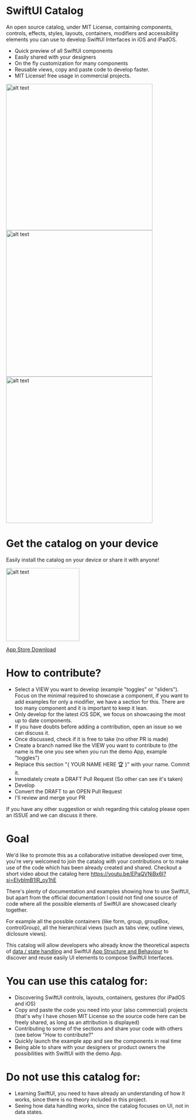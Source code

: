 # SwiftUI Catalog
An open source catalog, under MIT License, containing components, controls, effects, styles, layouts, containers, modifiers and accessibility elements you can use to develop SwiftUI Interfaces in iOS and iPadOS.

- Quick preview of all SwiftUI components
- Easily shared with your designers
- On the fly customization for many components
- Reusable views, copy and paste code to develop faster.
- MIT License! free usage in commercial projects. 


<img src="https://github.com/barbaramartina/swiftuicatalog/assets/815372/6eead1ad-743f-4021-bd3f-7257fe04f6ce" alt="alt text"  height="400">
<img src="https://github.com/barbaramartina/swiftuicatalog/assets/815372/c20ede87-4ef6-428f-b289-e2e300c115ca" alt="alt text"  height="400">
<img src="https://github.com/barbaramartina/swiftuicatalog/assets/815372/aab92f9d-cb0c-478a-899a-17ac24619b88" alt="alt text"  height="400">


# Get the catalog on your device
Easily install the catalog on your device or share it with anyone!

<img src="https://github.com/barbaramartina/swiftuicatalog/assets/815372/e3dadebe-98f1-44d8-bff3-89fc3894bbdf" alt="alt text"  height="200">

[App Store Download](https://apps.apple.com/de/app/swiftui-catalog/id1597742701?l=en-GB)


# How to contribute?
- Select a VIEW you want to develop (example "toggles" or "sliders"). Focus on the minimal required to showcase a component, if you want to add examples for only a modifier, we have a section for this. There are too many component and it is important to keep it lean.
- Only develop for the latest iOS SDK, we focus on showcasing the most up to date components.
- If you have doubts before adding a contribution, open an issue so we can discuss it.
- Once discussed, check if it is free to take (no other PR is made)
- Create a branch named like the VIEW you want to contribute to (the name is the one you see when you run the demo App, example "toggles")
- Replace this section "{ YOUR NAME HERE 🏆 }" with your name. Commit it.
- Inmediately create a DRAFT Pull Request (So other can see it's taken)
- Develop
- Convert the DRAFT to an OPEN Pull Request
- I'll review and merge your PR

If you have any other suggestion or wish regarding this catalog please open an ISSUE and we can discuss it there.


# Goal
We'd like to promote this as a collaborative initiative developed over time, you're very welcomed to join the catalog with your contributions or to make use of the code which has been already created and shared.
Checkout a short video about the catalog here https://youtu.be/EPaQVNjBx6I?si=EIybImB1IR_oy1hE

There's plenty of documentation and examples showing how to use SwiftUI, but apart from the official documentation I could not find one source of code where all the possible elements of SwiftUI are showcased clearly together. 

For example all the possible containers (like form, group, groupBox, controlGroup), all the hierarchical views (such as tabs view, outline views, diclosure views). 


This catalog will allow developers who already know the theoretical aspects of [data / state handling](https://developer.apple.com/documentation/swiftui/state-and-data-flow) and SwiftUI [App Structure and Behaviour](https://developer.apple.com/documentation/swiftui/app-structure-and-behavior) to discover and reuse easily UI elements to compose SwiftUI Interfaces.

# You can use this catalog for:

- Discovering SwiftUI controls, layouts, containers, gestures (for iPadOS and iOS)
- Copy and paste the code you need into your (also commercial) projects (that's why I have chosen MIT License so the source code here can be freely shared, as long as an attribution is displayed)
- Contributing to some of the sections and share your code with others (see below "How to contribute?"
- Quickly launch the example app and see the components in real time
- Being able to share with your designers or product owners the possibilities with SwiftUI with the demo App.

# Do not use this catalog for:
- Learning SwiftUI, you need to have already an understanding of how it works, since there is no theory included in this project.
- Seeing how data handling works, since the catalog focuses on UI, not in data states.
